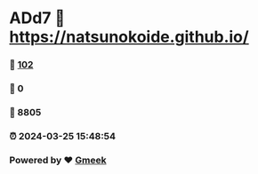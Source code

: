 # ADd7 :link: https://natsunokoide.github.io/ 
### :page_facing_up: [102](https://natsunokoide.github.io//tag.html) 
### :speech_balloon: 0 
### :hibiscus: 8805 
### :alarm_clock: 2024-03-25 15:48:54 
### Powered by :heart: [Gmeek](https://github.com/Meekdai/Gmeek)
